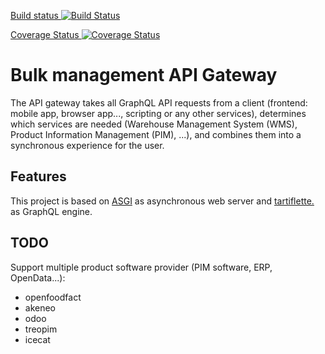 [Build status ![Build Status](
https://github.com/avracadabra/api-gateway/workflows/pipline/badge.svg?branch=master)](
https://github.com/avracadabra/api-gateway/actions?query=branch%3Amaster)

[Coverage Status ![Coverage Status](
https://coveralls.io/repos/github/avracadabra/api-gateway/badge.svg?branch=master)](
https://coveralls.io/github/avracadabra/api-gateway?branch=master)


# Bulk management API Gateway

The API gateway takes all GraphQL API requests from a client
(frontend: mobile app, browser app..., scripting or any other services),
determines which services are needed (Warehouse Management System (WMS),
Product Information Management (PIM), ...),
and combines them into a synchronous experience for the user.

## Features

This project is based on [ASGI](https://asgi.readthedocs.io) as asynchronous
web server and [tartiflette.](https://tartiflette.io) as GraphQL engine.

## TODO

Support multiple product software provider (PIM software, ERP, OpenData...):

- openfoodfact
- akeneo
- odoo
- treopim
- icecat
